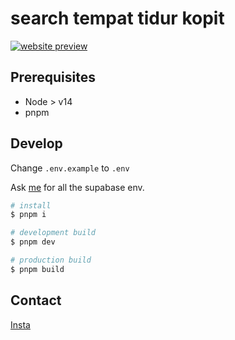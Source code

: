 # search tempat tidur kopit

[![website preview](https://api.microlink.io/?url=https%3A%2F%2Fbed.ina-covid.com&overlay.browser=dark&screenshot=true&meta=false&embed=screenshot.url)](https://bed.ina-covid.com)

## Prerequisites

- Node > v14
- pnpm

## Develop

Change `.env.example` to `.env`

Ask [me](https://twitter.com/padlikodil) for all the supabase env.

```bash
# install
$ pnpm i

# development build
$ pnpm dev

# production build
$ pnpm build
```

## Contact

[Insta](https://instagram.com/xanzevs)
